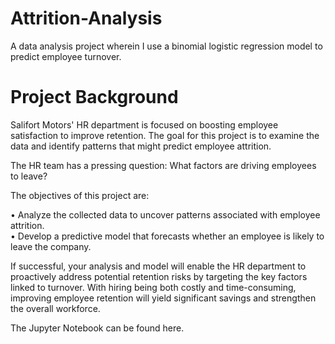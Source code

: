 # Attrition-Analysis
A data analysis project wherein I use a binomial logistic regression model to predict employee turnover.

# Project Background
Salifort Motors' HR department is focused on boosting employee satisfaction to improve retention. The goal for this project is to examine the data and identify patterns that might predict employee attrition.

The HR team has a pressing question: What factors are driving employees to leave?

The objectives of this project are: 

  • Analyze the collected data to uncover patterns associated with employee attrition. <br/>
  • Develop a predictive model that forecasts whether an employee is likely to leave the company.
  
If successful, your analysis and model will enable the HR department to proactively address potential retention risks by targeting the key factors linked to turnover. With hiring being both costly and time-consuming, improving employee retention will yield significant savings and strengthen the overall workforce.

The Jupyter Notebook can be found here.
